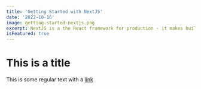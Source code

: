 ```yaml
---
title: 'Getting Started with NextJS'
date: '2022-10-16'
image: getting-started-nextjs.png
excerpt: NextJS is a the React framework for production - it makes building fullstack React apps and sites a breeze and ships with build-in SSR.
isFeatured: true
---
```


# This is a title

This is some regular text with a [link](https://google.com)